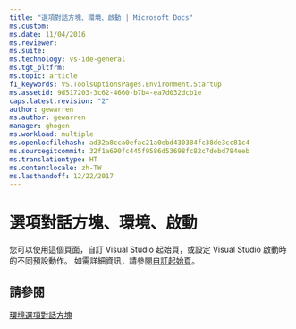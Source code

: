```yaml
---
title: "選項對話方塊、環境、啟動 | Microsoft Docs"
ms.custom: 
ms.date: 11/04/2016
ms.reviewer: 
ms.suite: 
ms.technology: vs-ide-general
ms.tgt_pltfrm: 
ms.topic: article
f1_keywords: VS.ToolsOptionsPages.Environment.Startup
ms.assetid: 9d517203-3c62-4660-b7b4-ea7d032dcb1e
caps.latest.revision: "2"
author: gewarren
ms.author: gewarren
manager: ghogen
ms.workload: multiple
ms.openlocfilehash: ad32a8cca0efac21a0ebd430384fc38de3cc81c4
ms.sourcegitcommit: 32f1a690fc445f9586d53698fc82c7debd784eeb
ms.translationtype: HT
ms.contentlocale: zh-TW
ms.lasthandoff: 12/22/2017
---
```

# <a name="startup-environment-options-dialog-box"></a>選項對話方塊、環境、啟動
您可以使用這個頁面，自訂 Visual Studio 起始頁，或設定 Visual Studio 啟動時的不同預設動作。 如需詳細資訊，請參閱[自訂起始頁](../../ide/customizing-the-start-page-for-visual-studio.md)。  
  
## <a name="see-also"></a>請參閱  
 [環境選項對話方塊](../../ide/reference/environment-options-dialog-box.md)